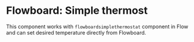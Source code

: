 # Flowboard: Simple thermost

This component works with `flowboardsimplethermostat` component in Flow and can set desired temperature directly from Flowboard. 